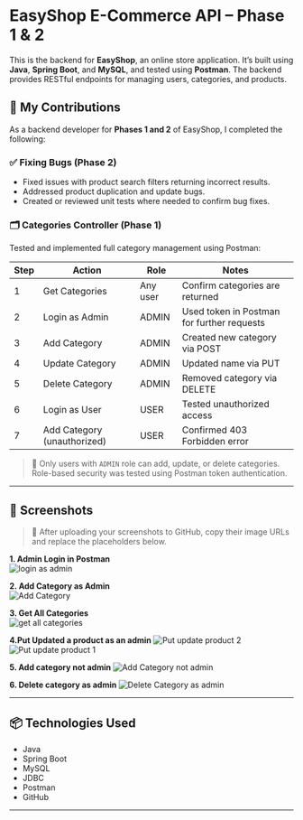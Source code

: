 # EasyShop E-Commerce API – Phase 1 & 2

This is the backend for **EasyShop**, an online store application. It’s built using **Java**, **Spring Boot**, and **MySQL**, and tested using **Postman**. The backend provides RESTful endpoints for managing users, categories, and products.

## 🔧 My Contributions

As a backend developer for **Phases 1 and 2** of EasyShop, I completed the following:

### ✅ Fixing Bugs (Phase 2)
- Fixed issues with product search filters returning incorrect results.
- Addressed product duplication and update bugs.
- Created or reviewed unit tests where needed to confirm bug fixes.

### 🗂️ Categories Controller (Phase 1)
Tested and implemented full category management using Postman:

| Step | Action                          | Role         | Notes |
|------|----------------------------------|--------------|-------|
| 1    | Get Categories                   | Any user     | Confirm categories are returned |
| 2    | Login as Admin                   | ADMIN        | Used token in Postman for further requests |
| 3    | Add Category                     | ADMIN        | Created new category via POST |
| 4    | Update Category                  | ADMIN        | Updated name via PUT |
| 5    | Delete Category                  | ADMIN        | Removed category via DELETE |
| 6    | Login as User                    | USER         | Tested unauthorized access |
| 7    | Add Category (unauthorized)      | USER         | Confirmed 403 Forbidden error |

> 🔐 Only users with `ADMIN` role can add, update, or delete categories. Role-based security was tested using Postman token authentication.

---

## 📸 Screenshots

> 📌 After uploading your screenshots to GitHub, copy their image URLs and replace the placeholders below.

**1. Admin Login in Postman**  
![login as admin](https://github.com/user-attachments/assets/acb28b3f-80fa-450a-b5a1-ea13b330b938)


**2. Add Category as Admin**  
![Add Category](https://github.com/user-attachments/assets/ea051f07-61f7-449b-b830-cee3b0200b98)


**3. Get All Categories**  
![get all categories](https://github.com/user-attachments/assets/61474b8b-b955-4945-a9f0-159b462efcb3)

**4.Put Updated a product as an admin**
![Put update product 2](https://github.com/user-attachments/assets/4f895c35-92ab-455e-93c7-8257e07c12b8)
![Put update product 1](https://github.com/user-attachments/assets/d0872685-f8d3-469c-b3b6-1f9bd31a0bd2)

**5. Add category not admin**
![Add Category not admin](https://github.com/user-attachments/assets/bc7800eb-c02b-401c-9e08-4d853c46893b)

**6. Delete category as admin**
![Delete Category as admin](https://github.com/user-attachments/assets/f27e64f8-bbce-4797-86e3-e342cf4f4fb6)




---

## 📦 Technologies Used

- Java  
- Spring Boot  
- MySQL  
- JDBC  
- Postman  
- GitHub

---

